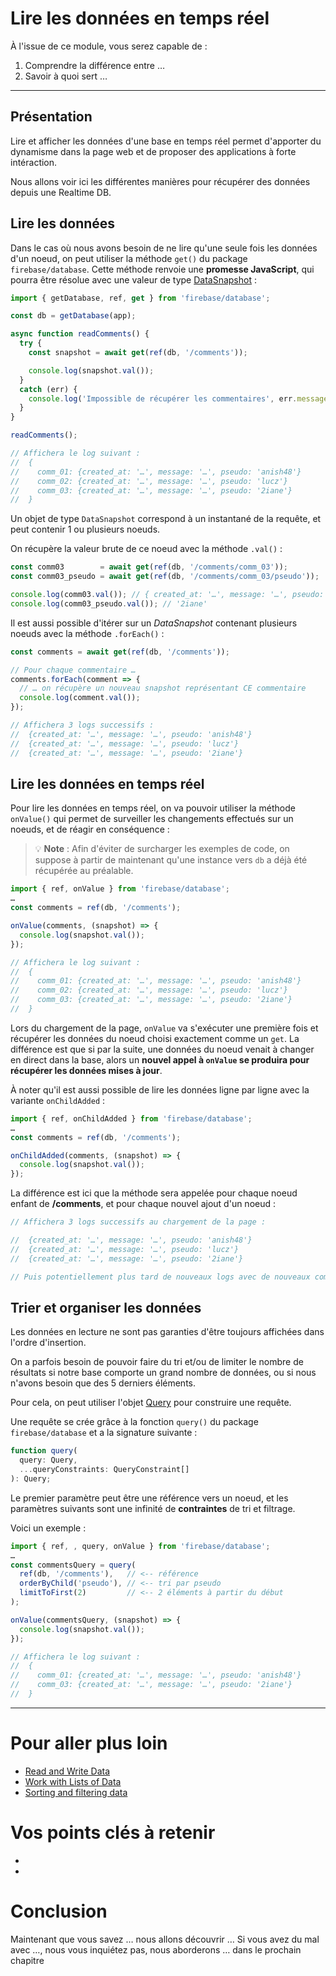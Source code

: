 # Lire les données en temps réel

À l'issue de ce module, vous serez capable de :

1. Comprendre la différence entre …
2. Savoir à quoi sert …

---

## Présentation

Lire et afficher les données d'une base en temps réel permet d'apporter du dynamisme dans la page web et de proposer des applications à forte intéraction.

Nous allons voir ici les différentes manières pour récupérer des données depuis une Realtime DB.

## Lire les données

Dans le cas où nous avons besoin de ne lire qu'une seule fois les données d'un noeud, on peut utiliser la méthode `get()` du package `firebase/database`. Cette méthode renvoie une **promesse JavaScript**, qui pourra être résolue avec une valeur de type [DataSnapshot](https://firebase.google.com/docs/reference/js/database.datasnapshot?hl=en) :

```js
import { getDatabase, ref, get } from 'firebase/database';

const db = getDatabase(app);

async function readComments() {
  try {
    const snapshot = await get(ref(db, '/comments'));

    console.log(snapshot.val());
  }
  catch (err) {
    console.log('Impossible de récupérer les commentaires', err.message);
  }
}

readComments();

// Affichera le log suivant :
//  {
//    comm_01: {created_at: '…', message: '…', pseudo: 'anish48'}
//    comm_02: {created_at: '…', message: '…', pseudo: 'lucz'}
//    comm_03: {created_at: '…', message: '…', pseudo: '2iane'}
//  }
```

Un objet de type `DataSnapshot` correspond à un instantané de la requête, et peut contenir 1 ou plusieurs noeuds.

On récupère la valeur brute de ce noeud avec la méthode `.val()` :

```js
const comm03        = await get(ref(db, '/comments/comm_03'));
const comm03_pseudo = await get(ref(db, '/comments/comm_03/pseudo'));

console.log(comm03.val()); // { created_at: '…', message: '…', pseudo: '2iane' }
console.log(comm03_pseudo.val()); // '2iane'
```

Il est aussi possible d'itérer sur un _DataSnapshot_ contenant plusieurs noeuds avec la méthode `.forEach()` :

```js
const comments = await get(ref(db, '/comments'));

// Pour chaque commentaire …
comments.forEach(comment => {
  // … on récupère un nouveau snapshot représentant CE commentaire
  console.log(comment.val());
});

// Affichera 3 logs successifs :
//  {created_at: '…', message: '…', pseudo: 'anish48'}
//  {created_at: '…', message: '…', pseudo: 'lucz'}
//  {created_at: '…', message: '…', pseudo: '2iane'}
```

## Lire les données en temps réel

Pour lire les données en temps réel, on va pouvoir utiliser la méthode `onValue()` qui permet de surveiller les changements effectués sur un noeuds, et de réagir en conséquence :

> 💡 **Note** :
> Afin d'éviter de surcharger les exemples de code, on suppose à partir de maintenant qu'une instance vers `db` a déjà été récupérée au préalable.

```js
import { ref, onValue } from 'firebase/database';
…
const comments = ref(db, '/comments');

onValue(comments, (snapshot) => {
  console.log(snapshot.val());
});

// Affichera le log suivant :
//  {
//    comm_01: {created_at: '…', message: '…', pseudo: 'anish48'}
//    comm_02: {created_at: '…', message: '…', pseudo: 'lucz'}
//    comm_03: {created_at: '…', message: '…', pseudo: '2iane'}
//  }
```

Lors du chargement de la page, `onValue` va s'exécuter une première fois et récupérer les données du noeud choisi exactement comme un `get`. La différence est que si par la suite, une données du noeud venait à changer en direct dans la base, alors un **nouvel appel à `onValue` se produira pour récupérer les données mises à jour**.

À noter qu'il est aussi possible de lire les données ligne par ligne avec la variante `onChildAdded` :

```js
import { ref, onChildAdded } from 'firebase/database';
…
const comments = ref(db, '/comments');

onChildAdded(comments, (snapshot) => {
  console.log(snapshot.val());
});
```

La différence est ici que la méthode sera appelée pour chaque noeud enfant de **/comments**, et pour chaque nouvel ajout d'un noeud :

```js
// Affichera 3 logs successifs au chargement de la page :

//  {created_at: '…', message: '…', pseudo: 'anish48'}
//  {created_at: '…', message: '…', pseudo: 'lucz'}
//  {created_at: '…', message: '…', pseudo: '2iane'}

// Puis potentiellement plus tard de nouveaux logs avec de nouveaux commentaires.
```

## Trier et organiser les données

Les données en lecture ne sont pas garanties d'être toujours affichées dans l'ordre d'insertion.

On a parfois besoin de pouvoir faire du tri et/ou de limiter le nombre de résultats si notre base comporte un grand nombre de données, ou si nous n'avons besoin que des 5 derniers éléments.

Pour cela, on peut utiliser l'objet [Query](https://firebase.google.com/docs/reference/js/database.query?hl=en) pour construire une requête.

Une requête se crée grâce à la fonction `query()` du package `firebase/database` et a la signature suivante :

```js
function query(
  query: Query,
  ...queryConstraints: QueryConstraint[]
): Query;
```

Le premier paramètre peut être une référence vers un noeud, et les paramètres suivants sont une infinité de **contraintes** de tri et filtrage.

Voici un exemple :

```js
import { ref, , query, onValue } from 'firebase/database';
…
const commentsQuery = query(
  ref(db, '/comments'),   // <-- référence
  orderByChild('pseudo'), // <-- tri par pseudo
  limitToFirst(2)         // <-- 2 éléments à partir du début
);

onValue(commentsQuery, (snapshot) => {
  console.log(snapshot.val());
});

// Affichera le log suivant :
//  {
//    comm_01: {created_at: '…', message: '…', pseudo: 'anish48'}
//    comm_03: {created_at: '…', message: '…', pseudo: '2iane'}
//  }
```

---

# Pour aller plus loin

- [Read and Write Data](https://firebase.google.com/docs/database/web/read-and-write)
- [Work with Lists of Data](https://firebase.google.com/docs/database/web/lists-of-data)
- [Sorting and filtering data](https://firebase.google.com/docs/database/web/lists-of-data#sorting_and_filtering_data)

# Vos points clés à retenir

- 
- 

# Conclusion

Maintenant que vous savez … nous allons découvrir …
Si vous avez du mal avec …, nous vous inquiétez pas, nous aborderons … dans le prochain chapitre